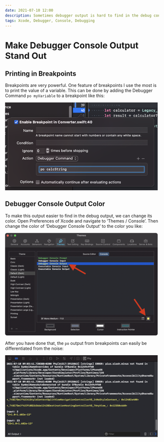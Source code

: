 ```yaml
---
date: 2021-07-10 12:00
description: Sometimes debugger output is hard to find in the debug console because of all the noise. Changing the text color can help.
tags: Xcode, Debugger, Console, Debugging
---
```


# Make Debugger Console Output Stand Out

## Printing in Breakpoints

Breakpoints are very powerful.
One feature of breakpoints I use the most is to print the value of a variable.
This can be done by adding the Debugger Command `po myVariable` to a breakpoint like this:

<img src="../../assets/2021-07-10/breakpoint_with_output.png" width="500"/>

## Debugger Console Output Color

To make this output easier to find in the debug output, we can change its color.
Open Preferences of Xcode and navigate to ‘Themes / Console’.
Then change the color of ‘Debugger Console Output’ to the color you like:

<img src="../../assets/2021-07-10/change_color_debug_ouput.png" width="500"/>

After you have done that, the `po` output from breakpoints can easily be differentiated from the noise:

<img src="../../assets/2021-07-10/debug_output_with_color.png" width="500"/>
